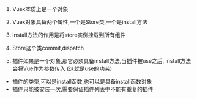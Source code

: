 1. Vuex本质上是一个对象
2. Vuex对象具备两个属性,一个是Store类,一个是install方法
3. install方法的作用是将store实例挂载到所有组件
4. Store这个类commit,dispatch

5. 插件如果是一个对象,那它必须具备install方法,当插件被use之后,
install方法会将Vue作为参数传入 (这就是use的功劳)

- 插件的类型,可以是install函数,也可以是具备install函数对象
- 插件只能被安装一次,需要保证插件列表中不能有重复的插件

